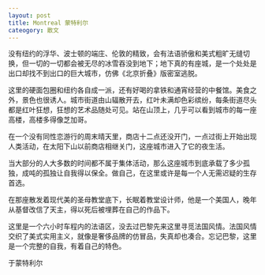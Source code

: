 ```yaml
---
layout: post
title: Montreal 蒙特利尔
cateogory: 散文
---
```


没有纽约的浮华、波士顿的端庄、伦敦的精致，会有法语骄傲和美式粗旷无缝切换，但一切的一切都会被无尽的冰雪吞没到地下；地下真的有座城，是一个处处是出口却找不到出口的巨大城市，仿佛《北京折叠》版密室逃脱。

这里的硬面包圈和纽约各自成一派，还有好喝的拿铁和通宵经营的中餐馆。美食之外，景色也很诱人。城市街道由山辐散开去，红叶未满却色彩缤纷，每条街道尽头都是红叶狂想，狂想的艺术品随处可见。站在山顶上，几乎可以看到城市的每一座高楼，高楼多得像芝加哥。

在一个没有同性恋游行的周末晴天里，商店十二点还没开门，一点过街上开始出现人类活动，在太阳下山以前商店相继关门，这座城市进入了它的夜生活。

当大部分的人大多数的时间都不属于集体活动，那么这座城市到底承载了多少孤独，成吨的孤独让自我得以保全。做自己，在这里或许是每一个人无需迟疑的生存首选。

在那座散发着现代美的圣母教堂底下，长眠着教堂设计师，他是一个美国人，晚年从基督改信了天主，得以死后被埋葬在自己的作品下。

这里是一个六小时车程内的法语区，没去过巴黎先来这里寻觅法国风情。法国风情交织了美式实用主义，就像是奢侈品牌的仿冒品，失真却也凑合。忘记巴黎，这里是一个完整的自我，有着自己的特色。

于蒙特利尔

